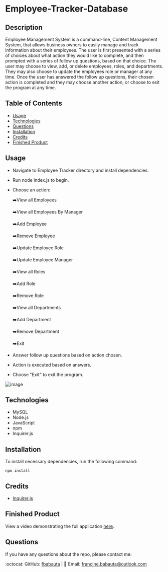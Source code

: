 # Employee-Tracker-Database

## Description

Employee Management System is a command-line, Content Management System, that allows business owners to easily manage and track information about their employees. The user is first presented with a series of choices about what action they would like to complete, and then prompted with a series of follow up questions, based on that choice. The user may choose to view, add, or delete employees, roles, and departments. They may also choose to update the employees role or manager at any time. Once the user has answered the follow up questions, their chosen action is completed and they may choose another action, or choose to exit the program at any time.

## Table of Contents
* [Usage](#usage)
* [Technologies](#technologies)
* [Questions](#questions)
* [Installation](#Installation)
* [Credits](#Credits)
* [Finished Product](#finished-product)

## Usage
* Navigate to Employee Tracker directory and install dependencies.
* Run node index.js to begin.
* Choose an action:
    
    :arrow_right:View all Employees
    
    :arrow_right:View all Employees By Manager
    
    :arrow_right:Add Employee
    
    :arrow_right:Remove Employee
    
    :arrow_right:Update Employee Role
    
    :arrow_right:Update Employee Manager
    
    :arrow_right:View all Roles
    
    :arrow_right:Add Role
    
    :arrow_right:Remove Role
    
    :arrow_right:View all Departments
    
    :arrow_right:Add Department
    
    :arrow_right:Remove Department
    
    :arrow_right:Exit
    
* Answer follow up questions based on action chosen.
* Action is executed based on answers.
* Choose "Exit" to exit the program.

![image](https://user-images.githubusercontent.com/70370805/102792480-6a566b00-435d-11eb-9ce0-50bb7f185718.png)

## Technologies
* MySQL
* Node.js
* JavaScript
* npm
* Inquirer.js

## Installation
To install necessary dependencies, run the following command: 
``` 
npm install 
``` 

## Credits
* [Inquirer.js](https://www.npmjs.com/package/inquirer)

## Finished Product
View a video demonstrating the full application [here](https://drive.google.com/file/d/1RCQwB0Y5WyzEnkfEUS8lV4NFW_-LjdNg/view). 


## Questions 
If you have any questions about the repo, please contact me:

:octocat: GitHub: [fbabauta](https://github.com/fbabauta) | :email: Email: francine.babauta@outlook.com


